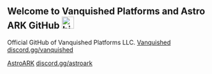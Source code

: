 ## Welcome to Vanquished Platforms and Astro ARK GitHub <img src="https://user-images.githubusercontent.com/1303154/88677602-1635ba80-d120-11ea-84d8-d263ba5fc3c0.gif" width="28px" alt="hi">

Official GitHub of Vanquished Platforms LLC.
[Vanquished](https://vanquished.gg) [discord.gg/vanquished](https://discord.gg/vanquished)

[AstroARK](https://astro-pvp.com) [discord.gg/astroark](https://discord.gg/astroark)
